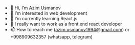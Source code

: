 - 👋 Hi, I’m Azim Usmanov
- 👀 I’m interested in web development
- 🌱 I’m currently learning React.js
- 💞️ I really want to work as a front end react developer
- 📫 How to reach me (azim.usmanov1994@gmail.com) or +998909632357 (whatsapp, telegram)
